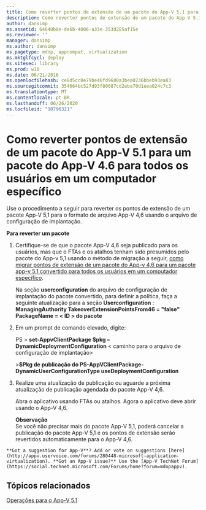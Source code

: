 ```yaml
---
title: Como reverter pontos de extensão de um pacote do App-V 5.1 para um pacote do App-V 4.6 para todos os usuários em um computador específico
description: Como reverter pontos de extensão de um pacote do App-V 5.1 para um pacote do App-V 4.6 para todos os usuários em um computador específico
author: dansimp
ms.assetid: 64640b8e-de6b-4006-a33e-353d285af15e
ms.reviewer: ''
manager: dansimp
ms.author: dansimp
ms.pagetype: mdop, appcompat, virtualization
ms.mktglfcycl: deploy
ms.sitesec: library
ms.prod: w10
ms.date: 06/21/2016
ms.openlocfilehash: ce8d5cc0e79be46fd9680a3bea0236bbeb93ea83
ms.sourcegitcommit: 354664bc527d93f80687cd2eba70d1eea024c7c3
ms.translationtype: MT
ms.contentlocale: pt-BR
ms.lasthandoff: 06/26/2020
ms.locfileid: "10796321"
---
```

# Como reverter pontos de extensão de um pacote do App-V 5.1 para um pacote do App-V 4.6 para todos os usuários em um computador específico


Use o procedimento a seguir para reverter os pontos de extensão de um pacote App-V 5,1 para o formato de arquivo App-V 4,6 usando o arquivo de configuração de implantação.

**Para reverter um pacote**

1.  Certifique-se de que o pacote App-V 4,6 seja publicado para os usuários, mas que o FTAs e os atalhos tenham sido presumidos pelo pacote do App-v 5,1 usando o método de migração a seguir, [como migrar pontos de extensão de um pacote do App-v 4,6 para um pacote app-v 5,1 convertido para todos os usuários em um computador específico](how-to-migrate-extension-points-from-an-app-v-46-package-to-a-converted-app-v-51-package-for-all-users-on-a-specific-computer.md).

    Na seção **userconfiguration** do arquivo de configuração de implantação do pacote convertido, para definir a política, faça a seguinte atualização para a seção **Userconfiguration** : **ManagingAuthority TakeoverExtensionPointsFrom46 = "false" PackageName = &lt; ID &gt; do pacote**

2.  Em um prompt de comando elevado, digite:

    PS &gt; **set-AppvClientPackage $pkg – DynamicDeploymentConfiguration** &lt; caminho para o arquivo de configuração de implantação&gt;

    &gt;**$Pkg de publicação do PS-AppVClientPackage-DynamicUserConfigurationType useDeploymentConfiguration**

3.  Realize uma atualização de publicação ou aguarde a próxima atualização de publicação agendada do pacote App-V 4,6.

    Abra o aplicativo usando FTAs ou atalhos. Agora o aplicativo deve abrir usando o App-V 4,6.

    **Observação**  
    Se você não precisar mais do pacote App-V 5,1, poderá cancelar a publicação do pacote App-V 5,1 e os pontos de extensão serão revertidos automaticamente para o App-V 4,6.



~~~
**Got a suggestion for App-V**? Add or vote on suggestions [here](http://appv.uservoice.com/forums/280448-microsoft-application-virtualization). **Got an App-V issue?** Use the [App-V TechNet Forum](https://social.technet.microsoft.com/Forums/home?forum=mdopappv).
~~~

## Tópicos relacionados


[Operações para o App-V 5.1](operations-for-app-v-51.md)









